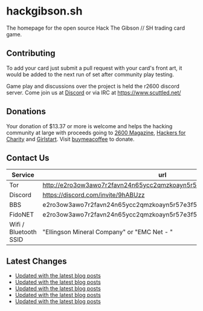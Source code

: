 # hackgibson.sh
The homepage for the open source Hack The Gibson // SH trading card game.


## Contributing

To add your card just submit a pull request with your card's front art, it would be added to the next run of set after community play testing.

Game play and discussions over the project is held the r2600 discord server. Come join us at [Discord](https://discord.com/invite/9hABUzz) or via IRC at https://www.scuttled.net/


## Donations

Your donation of $13.37 or more is welcome and helps the hacking community at large with proceeds going to [2600 Magazine](https://2600.com/), [Hackers for Charity](https://hackersforcharity.org) and [Girlstart](https://girlstart.org).  Visit [buymeacoffee](https://www.buymeacoffee.com/hackgibson.sh) to donate.


## Contact Us

Service | url
-|-
Tor | http://e2ro3ow3awo7r2favn24n65ycc2qmzkoayn5r57e3f56nvjwdcgg32ad.onion
Discord | https://discord.com/invite/9hABUzz
BBS | e2ro3ow3awo7r2favn24n65ycc2qmzkoayn5r57e3f56nvjwdcgg32ad.onion:23
FidoNET | e2ro3ow3awo7r2favn24n65ycc2qmzkoayn5r57e3f56nvjwdcgg32ad.onion:24554
Wifi / Bluetooth SSID | "Ellingson Mineral Company" or "EMC Net - <fidonet address>"

## Latest Changes
<!-- BLOG-POST-LIST:START -->
- [Updated with the latest blog posts](https://github.com/DFW2600/hackgibson.sh/commit/0b6e1b6a9173e0812eb60c9ff307c269d2f736ff)
- [Updated with the latest blog posts](https://github.com/DFW2600/hackgibson.sh/commit/688127bbdd2a02e4217cfe4366b8850cf3748b4c)
- [Updated with the latest blog posts](https://github.com/DFW2600/hackgibson.sh/commit/f641e3a6904e80f2d2f8b45a8fb933e7f8d75999)
- [Updated with the latest blog posts](https://github.com/DFW2600/hackgibson.sh/commit/e69240ad3c31b7e5a53ffb5cc50d28d658491473)
- [Updated with the latest blog posts](https://github.com/DFW2600/hackgibson.sh/commit/5f871705ccabcc6901ce159265e3fb665b899487)
<!-- BLOG-POST-LIST:END -->
